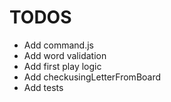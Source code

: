 # TODOS
* Add command.js
* Add word validation
* Add first play logic
* Add checkusingLetterFromBoard
* Add tests
